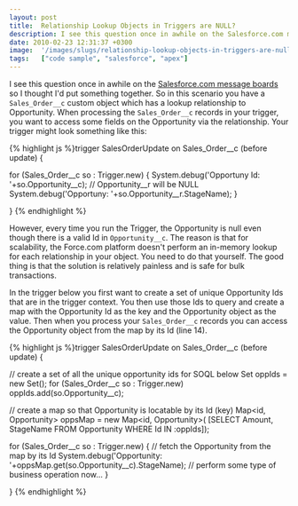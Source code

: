 ```yaml
---
layout: post
title:  Relationship Lookup Objects in Triggers are NULL?
description: I see this question once in awhile on the Salesforce.com message boards  so I thought Id put something together. So in this scenario you have a Sales_Order__c custom object which has a lookup relationship to Opportunity. When processing the  Sales_Order__c records in your trigger, you want to access some fields on the Opportunity via the relationship. Your trigger might look something like this-  trigger SalesOrderUpdate on Sales_Order__c (before update) {   for (Sales_Order__c so - Trigger.new)
date: 2010-02-23 12:31:37 +0300
image:  '/images/slugs/relationship-lookup-objects-in-triggers-are-null.jpg'
tags:   ["code sample", "salesforce", "apex"]
---
```

<p>I see this question once in awhile on the <a href="http://community.salesforce.com/sforce/board?board.id=apex">Salesforce.com message boards</a> so I thought I'd put something together. So in this scenario you have a <code>Sales_Order__c</code> custom object which has a lookup relationship to Opportunity. When processing the <code>Sales_Order__c</code> records in your trigger, you want to access some fields on the Opportunity via the relationship. Your trigger might look something like this:</p>
{% highlight js %}trigger SalesOrderUpdate on Sales_Order__c (before update) {

 for (Sales_Order__c so : Trigger.new) {
   System.debug('Opportuny Id: '+so.Opportunity__c);
   // Opportunity__r will be NULL
   System.debug('Opportuny: '+so.Opportunity__r.StageName);
 }

}
{% endhighlight %}
<p>However, every time you run the Trigger, the Opportunity is null even though there is a valid Id in <code>Opportunity__c</code>. The reason is that for scalability, the Force.com platform doesn't perform an in-memory lookup for each relationship in your object. You need to do that yourself. The good thing is that the solution is relatively painless and is safe for bulk transactions.</p>
<p>In the trigger below you first want to create a set of unique Opportunity Ids that are in the trigger context. You then use those Ids to query and create a map with the Opportunity Id as the key and the Opportunity object as the value. Then when you process your <code>Sales_Order__c</code> records you can access the Opportunity object from the map by its Id (line 14).</p>
{% highlight js %}trigger SalesOrderUpdate on Sales_Order__c (before update) {

 // create a set of all the unique opportunity ids for SOQL below
  Set<id> oppIds = new Set<id>();
  for (Sales_Order__c so : Trigger.new)
   oppIds.add(so.Opportunity__c);

 // create a map so that Opportunity is locatable by its Id (key)
 Map<id, Opportunity> oppsMap = new Map<id, Opportunity>(
   [SELECT Amount, StageName FROM Opportunity WHERE Id IN :oppIds]);

 for (Sales_Order__c so : Trigger.new) {
   // fetch the Opportunity from the map by its Id
   System.debug('Opportunity: '+oppsMap.get(so.Opportunity__c).StageName);
   // perform some type of business operation now...
 }

}
{% endhighlight %}


